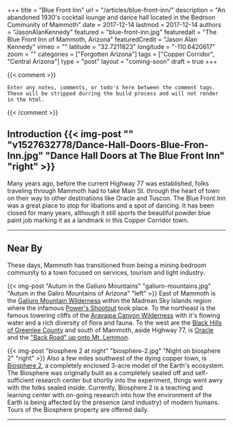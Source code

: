 +++
title           = "Blue Front Inn"
url             = "/articles/blue-front-inn/"
description     = "An abandoned 1930's cocktail lounge and dance hall located in the Bedroon Community of Mammoth"
date            = 2017-12-14
lastmod         = 2017-12-14
authors         = "JasonAlanKennedy"
featured        = "blue-front-inn.jpg"
featuredalt     = "The Blue Front Inn of Mammoth, Arizona"
featuredCredit  = "Jason Alan Kennedy"
vimeo           = ""
latitude        = "32.7211823"
longitude       = "-110.6420617"
zoom            = ""
categories      = ["Forgotten Arizona"]
tags            = ["Copper Corridor", "Central Arizona"]
type            = "post"
layout          = "coming-soon"
draft           = true
+++

{{< comment >}}

    Enter any notes, comments, or todo's here between the comment tags.
    These will be stripped durring the build process and will not render in the html.

{{< /comment >}}

## Introduction {{< img-post "" "v1527632778/Dance-Hall-Doors-Blue-Fron-Inn.jpg" "Dance Hall Doors at The Blue Front Inn" "right" >}}

Many years ago, before the current Highway 77 was established, folks traveling through Mammoth had to take Main St. through the heart of town on their way to other destinations like Oracle and Tuscon. The Blue Front Inn was a great place to stop for libations and a spot of dancing. It has been closed for many years, although it still sports the beautiful powder blue paint job marking it as a landmark in this Copper Corridor town.

---

## Near By

These days, Mammoth has transitioned from being a mining bedroom community to a town focused on services, tourism and light industry.

{{< img-post "Autum in the Galiuro Mountains" "galiuro-mountains.jpg" "Autum in the Galiro Mountains of Arizona" "left" >}}
East of Mammoth is the [Galiuro Mountain Wilderness][] within the Madrean Sky Islands region where the infamous [Power's Shootout][] took place. To the northeast is the famous towering cliffs of the [Aravaipa Canyon Wilderness][] with it's flowing water and a rich diversity of flora and fauna. To the west are the [Black Hills of Greenlee County][] and south of Mammoth, aside Highway 77, is [Oracle][] and the ["Back Road" up onto Mt. Lemmon][].

{{< img-post "biosphere 2 at night" "biosphere-2.jpg" "Night on biosphere 2" "right" >}}
Also a few miles southwest of the dying copper town, is [Biosphere 2][], a completely enclosed 3-acre model of the Earth's ecosystem. The Biosphere was originally built as a completely sealed off and self-sufficient research center but shortly into the experiment, things went awry with the folks sealed inside. Currently, Biosphere 2 is a teaching and learning center with on-going research into how the environment of the Earth is being affected by the presence (and industry) of modern humans. Tours of the Biosphere property are offered daily.

---


[Power's Shootout]: </articles/the-powers-shootout/>
[Galiuro Mountain Wilderness]: <http:>
[Aravaipa Canyon Wilderness]: <http:>
[Black Hills of Greenlee County]: </articles/the-black-hills-of-yavapai-county/>
[Oracle]: <http:>
["Back Road" up onto Mt. Lemmon]: <http:>
[Biosphere 2]: <http:>
